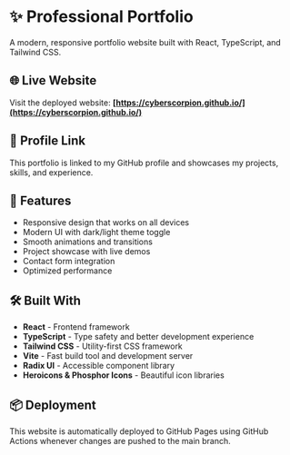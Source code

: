 # ✨ Professional Portfolio

A modern, responsive portfolio website built with React, TypeScript, and Tailwind CSS.

## 🌐 Live Website

Visit the deployed website: **[https://cyberscorpion.github.io/](https://cyberscorpion.github.io/)**

## 🔗 Profile Link

This portfolio is linked to my GitHub profile and showcases my projects, skills, and experience.

## 🚀 Features

- Responsive design that works on all devices
- Modern UI with dark/light theme toggle
- Smooth animations and transitions
- Project showcase with live demos
- Contact form integration
- Optimized performance

## 🛠️ Built With

- **React** - Frontend framework
- **TypeScript** - Type safety and better development experience
- **Tailwind CSS** - Utility-first CSS framework
- **Vite** - Fast build tool and development server
- **Radix UI** - Accessible component library
- **Heroicons & Phosphor Icons** - Beautiful icon libraries

## 📦 Deployment

This website is automatically deployed to GitHub Pages using GitHub Actions whenever changes are pushed to the main branch.

